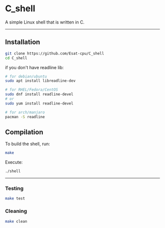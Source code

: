 # C_shell

A simple Linux shell that is written in C.

---

## Installation

```bash
git clone https://github.com/Esat-cpu/C_shell
cd C_shell
```

if you don't have readline lib:
```bash
# for debian/ubuntu
sudo apt install libreadline-dev

# for RHEL/Fedora/CentOS
sudo dnf install readline-devel
# or
sudo yum install readline-devel

# for arch/manjaro
pacman -S readline
```

## Compilation

To build the shell, run:
```bash
make
```

Execute:
```bash
./shell
```

---

### Testing
```bash
make test
```

### Cleaning
```bash
make clean
```

